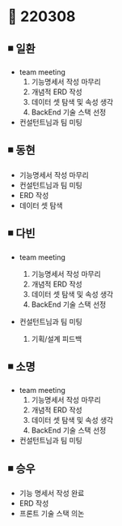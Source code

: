 # 📌 220308

## ◾ 일환

- team meeting
  1. 기능명세서 작성 마무리
  2. 개념적 ERD 작성
  3. 데이터 셋 탐색 및 속성 생각
  4. BackEnd 기술 스택 선정
- 컨설턴트님과 팀 미팅 

## ◾ 동현
- 기능명세서 작성 마무리
- 컨설턴트님과 팀 미팅 
- ERD 작성
- 데이터 셋 탐색 


## ◾ 다빈

- team meeting
  1. 기능명세서 작성 마무리
  2. 개념적 ERD 작성
  3. 데이터 셋 탐색 및 속성 생각
  4. BackEnd 기술 스택 선정

- 컨설턴트님과 팀 미팅 
  1. 기획/설계 피드백
  
## ◾ 소명

- team meeting
  1. 기능명세서 작성 마무리
  2. 개념적 ERD 작성
  3. 데이터 셋 탐색 및 속성 생각
  4. BackEnd 기술 스택 선정
- 컨설턴트님과 팀 미팅 

## ◾ 승우

- 기능 명세서 작성 완료
- ERD 작성
- 프론트 기술 스택 의논
